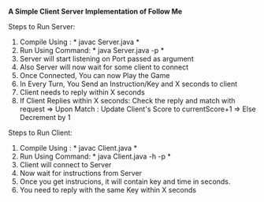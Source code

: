 
**A Simple Client Server Implementation of Follow Me**

Steps to Run Server:
1)  Compile Using : * javac Server.java *
2)  Run Using Command: * java Server.java -p <port> *
3)  Server will start listening on Port passed as argument
4)  Also Server will now wait for some client to connect
5)  Once Connected, You can now Play the Game
6)  In Every Turn, You Send an Instruction/Key and X seconds to client
7)  Client needs to reply within X seconds 
8)  If Client Replies within X seconds: Check the reply and match with request
    => Upon Match : Update Client's Score to currentScore+1
    => Else Decrement by 1


Steps to Run Client:
1)  Compile Using : * javac Client.java *
2)  Run Using Command: * java Client.java -h <host-ip> -p <port> *
3)  Client will connect to Server
4)  Now wait for instructions from Server
5)  Once you get instrucions, it will contain key and time in seconds.
6)  You need to reply with the same Key within X seconds


 


